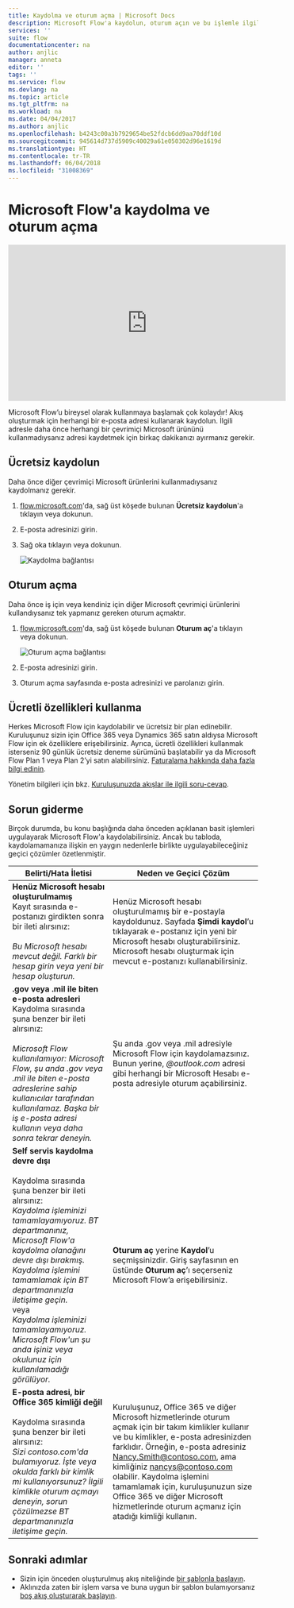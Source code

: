 ```yaml
---
title: Kaydolma ve oturum açma | Microsoft Docs
description: Microsoft Flow'a kaydolun, oturum açın ve bu işlemle ilgili sorunları giderin.
services: ''
suite: flow
documentationcenter: na
author: anjlic
manager: anneta
editor: ''
tags: ''
ms.service: flow
ms.devlang: na
ms.topic: article
ms.tgt_pltfrm: na
ms.workload: na
ms.date: 04/04/2017
ms.author: anjlic
ms.openlocfilehash: b4243c00a3b7929654be52fdcb6dd9aa70ddf10d
ms.sourcegitcommit: 945614d737d5909c40029a61e050302d96e1619d
ms.translationtype: HT
ms.contentlocale: tr-TR
ms.lasthandoff: 06/04/2018
ms.locfileid: "31008369"
---
```

# <a name="sign-up-and-sign-in-for-microsoft-flow"></a>Microsoft Flow'a kaydolma ve oturum açma
<iframe width="560" height="315" src="https://www.youtube.com/embed/cRkmSZrctLc?list=PL8nfc9haGeb55I9wL9QnWyHp3ctU2_ThF" frameborder="0" allowfullscreen></iframe>

Microsoft Flow’u bireysel olarak kullanmaya başlamak çok kolaydır! Akış oluşturmak için herhangi bir e-posta adresi kullanarak kaydolun. İlgili adresle daha önce herhangi bir çevrimiçi Microsoft ürününü kullanmadıysanız adresi kaydetmek için birkaç dakikanızı ayırmanız gerekir.

## <a name="sign-up-free"></a>Ücretsiz kaydolun
Daha önce diğer çevrimiçi Microsoft ürünlerini kullanmadıysanız kaydolmanız gerekir.

1. [flow.microsoft.com](https://flow.microsoft.com)'da, sağ üst köşede bulunan **Ücretsiz kaydolun**'a tıklayın veya dokunun.
2. E-posta adresinizi girin.
3. Sağ oka tıklayın veya dokunun.

    ![Kaydolma bağlantısı](./media/sign-up-sign-in/signup.png)

## <a name="sign-in"></a>Oturum açma
Daha önce iş için veya kendiniz için diğer Microsoft çevrimiçi ürünlerini kullandıysanız tek yapmanız gereken oturum açmaktır.

1. [flow.microsoft.com](https://flow.microsoft.com)'da, sağ üst köşede bulunan **Oturum aç**'a tıklayın veya dokunun.

    ![Oturum açma bağlantısı](./media/sign-up-sign-in/signin.png)
2. E-posta adresinizi girin.
3. Oturum açma sayfasında e-posta adresinizi ve parolanızı girin.

## <a name="using-paid-features"></a>Ücretli özellikleri kullanma
Herkes Microsoft Flow için kaydolabilir ve ücretsiz bir plan edinebilir. Kuruluşunuz sizin için Office 365 veya Dynamics 365 satın aldıysa Microsoft Flow için ek özelliklere erişebilirsiniz. Ayrıca, ücretli özellikleri kullanmak isterseniz 90 günlük ücretsiz deneme sürümünü başlatabilir ya da Microsoft Flow Plan 1 veya Plan 2’yi satın alabilirsiniz. [Faturalama hakkında daha fazla bilgi edinin](billing-questions.md).

Yönetim bilgileri için bkz. [Kuruluşunuzda akışlar ile ilgili soru-cevap](organization-q-and-a.md).

## <a name="troubleshooting"></a>Sorun giderme
Birçok durumda, bu konu başlığında daha önceden açıklanan basit işlemleri uygulayarak Microsoft Flow'a kaydolabilirsiniz. Ancak bu tabloda, kaydolamamanıza ilişkin en yaygın nedenlerle birlikte uygulayabileceğiniz geçici çözümler özetlenmiştir.


|                                                                                                                                                                                       Belirti/Hata İletisi                                                                                                                                                                                        |                                                                                                                                                                              Neden ve Geçici Çözüm                                                                                                                                                                              |
|------------------------------------------------------------------------------------------------------------------------------------------------------------------------------------------------------------------------------------------------------------------------------------------------------------------------------------------------------------------------------------------------------|--------------------------------------------------------------------------------------------------------------------------------------------------------------------------------------------------------------------------------------------------------------------------------------------------------------------------------------------------------------------------------|
|                                                                                       **Henüz Microsoft hesabı oluşturulmamış** <br> Kayıt sırasında e-postanızı girdikten sonra bir ileti alırsınız:<br><br> *Bu Microsoft hesabı mevcut değil. Farklı bir hesap girin veya yeni bir hesap oluşturun.*                                                                                       |                                              Henüz Microsoft hesabı oluşturulmamış bir e-postayla kaydoldunuz. Sayfada **Şimdi kaydol**’u tıklayarak e-postanız için yeni bir Microsoft hesabı oluşturabilirsiniz. Microsoft hesabı oluşturmak için mevcut e-postanızı kullanabilirsiniz.                                               |
|                                                  **.gov veya .mil ile biten e-posta adresleri**<br>Kaydolma sırasında şuna benzer bir ileti alırsınız:<br><br>*Microsoft Flow kullanılamıyor: Microsoft Flow, şu anda .gov veya .mil ile biten e-posta adreslerine sahip kullanıcılar tarafından kullanılamaz. Başka bir iş e-posta adresi kullanın veya daha sonra tekrar deneyin.*                                                  |                                                                                            Şu anda .gov veya .mil adresiyle Microsoft Flow için kaydolamazsınız. Bunun yerine, *\@outlook.com* adresi gibi herhangi bir Microsoft Hesabı e-posta adresiyle oturum açabilirsiniz.                                                                                             |
| **Self servis kaydolma devre dışı**<br><br>Kaydolma sırasında şuna benzer bir ileti alırsınız:<br>*Kaydolma işleminizi tamamlayamıyoruz. BT departmanınız, Microsoft Flow'a kaydolma olanağını devre dışı bırakmış. Kaydolma işlemini tamamlamak için BT departmanınızla iletişime geçin.* <br>veya<br> *Kaydolma işleminizi tamamlayamıyoruz. Microsoft Flow'un şu anda işiniz veya okulunuz için kullanılamadığı görülüyor.* |                                                                                        **Oturum aç** yerine **Kaydol**’u seçmişsinizdir. Giriş sayfasının en üstünde **Oturum aç**’ı seçerseniz Microsoft Flow’a erişebilirsiniz.                                                                                        |
|                                                   **E-posta adresi, bir Office 365 kimliği değil**<br><br>Kaydolma sırasında şuna benzer bir ileti alırsınız:<br>*Sizi contoso.com'da bulamıyoruz.  İşte veya okulda farklı bir kimlik mi kullanıyorsunuz? İlgili kimlikle oturum açmayı deneyin, sorun çözülmezse BT departmanınızla iletişime geçin.*                                                    | Kuruluşunuz, Office 365 ve diğer Microsoft hizmetlerinde oturum açmak için bir takım kimlikler kullanır ve bu kimlikler, e-posta adresinizden farklıdır. Örneğin, e-posta adresiniz Nancy.Smith@contoso.com, ama kimliğiniz nancys@contoso.com olabilir. Kaydolma işlemini tamamlamak için, kuruluşunuzun size Office 365 ve diğer Microsoft hizmetlerinde oturum açmanız için atadığı kimliği kullanın. |

## <a name="next-steps"></a>Sonraki adımlar
* Sizin için önceden oluşturulmuş akış niteliğinde [bir şablonla başlayın](get-started-logic-template.md).
* Aklınızda zaten bir işlem varsa ve buna uygun bir şablon bulamıyorsanız [boş akış oluşturarak başlayın](get-started-logic-flow.md).

